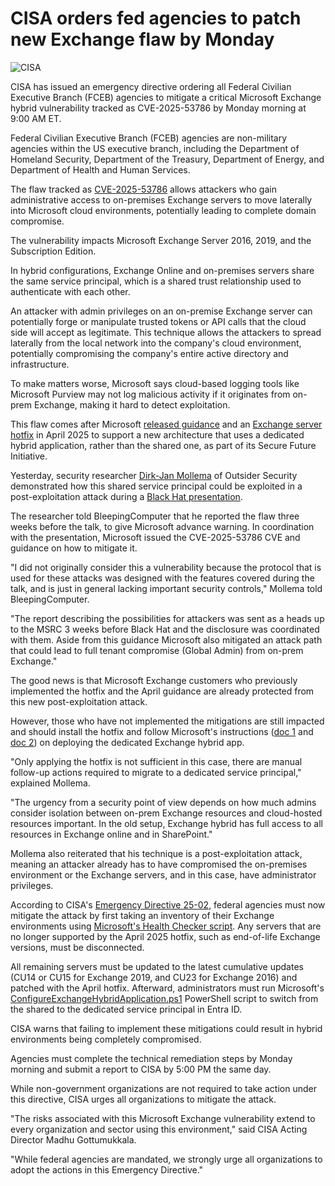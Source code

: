 # CISA orders fed agencies to patch new Exchange flaw by Monday

![CISA](https://www.bleepstatic.com/content/hl-images/2021/12/14/CISA.jpg)

CISA has issued an emergency directive ordering all Federal Civilian Executive Branch (FCEB) agencies to mitigate a critical Microsoft Exchange hybrid vulnerability tracked as CVE-2025-53786 by Monday morning at 9:00 AM ET.

Federal Civilian Executive Branch (FCEB) agencies are non-military agencies within the US executive branch, including the Department of Homeland Security, Department of the Treasury, Department of Energy, and Department of Health and Human Services.

The flaw tracked as [CVE-2025-53786](https://msrc.microsoft.com/update-guide/vulnerability/CVE-2025-53786) allows attackers who gain administrative access to on-premises Exchange servers to move laterally into Microsoft cloud environments, potentially leading to complete domain compromise.

The vulnerability impacts Microsoft Exchange Server 2016, 2019, and the Subscription Edition.

In hybrid configurations, Exchange Online and on-premises servers share the same service principal, which is a shared trust relationship used to authenticate with each other.

An attacker with admin privileges on an on-premise Exchange server can potentially forge or manipulate trusted tokens or API calls that the cloud side will accept as legitimate. This technique allows the attackers to spread laterally from the local network into the company's cloud environment, potentially compromising the company's entire active directory and infrastructure.

To make matters worse, Microsoft says cloud-based logging tools like Microsoft Purview may not log malicious activity if it originates from on-prem Exchange, making it hard to detect exploitation.

This flaw comes after Microsoft [released guidance](https://techcommunity.microsoft.com/blog/exchange/exchange-server-security-changes-for-hybrid-deployments/4396833) and an [Exchange server hotfix](https://techcommunity.microsoft.com/blog/exchange/released-april-2025-exchange-server-hotfix-updates/4402471) in April 2025 to support a new architecture that uses a dedicated hybrid application, rather than the shared one, as part of its Secure Future Initiative.

Yesterday, security researcher [Dirk-Jan Mollema](https://x.com/%5Fdirkjan) of Outsider Security demonstrated how this shared service principal could be exploited in a post-exploitation attack during a [Black Hat presentation](https://blackhat.com/us-25/briefings/schedule/#advanced-active-directory-to-entra-id-lateral-movement-techniques-46500).

The researcher told BleepingComputer that he reported the flaw three weeks before the talk, to give Microsoft advance warning. In coordination with the presentation, Microsoft issued the CVE-2025-53786 CVE and guidance on how to mitigate it.

"I did not originally consider this a vulnerability because the protocol that is used for these attacks was designed with the features covered during the talk, and is just in general lacking important security controls," Mollema told BleepingComputer.

"The report describing the possibilities for attackers was sent as a heads up to the MSRC 3 weeks before Black Hat and the disclosure was coordinated with them. Aside from this guidance Microsoft also mitigated an attack path that could lead to full tenant compromise (Global Admin) from on-prem Exchange."

The good news is that Microsoft Exchange customers who previously implemented the hotfix and the April guidance are already protected from this new post-exploitation attack.

However, those who have not implemented the mitigations are still impacted and should install the hotfix and follow Microsoft's instructions ([doc 1](https://techcommunity.microsoft.com/blog/exchange/released-april-2025-exchange-server-hotfix-updates/4402471) and [doc 2](https://learn.microsoft.com/en-us/Exchange/hybrid-deployment/deploy-dedicated-hybrid-app)) on deploying the dedicated Exchange hybrid app.

"Only applying the hotfix is not sufficient in this case, there are manual follow-up actions required to migrate to a dedicated service principal," explained Mollema.

"The urgency from a security point of view depends on how much admins consider isolation between on-prem Exchange resources and cloud-hosted resources important. In the old setup, Exchange hybrid has full access to all resources in Exchange online and in SharePoint."

Mollema also reiterated that his technique is a post-exploitation attack, meaning an attacker already has to have compromised the on-premises environment or the Exchange servers, and in this case, have administrator privileges.

According to CISA's [Emergency Directive 25-02](https://www.cisa.gov/news-events/directives/ed-25-02-mitigate-microsoft-exchange-vulnerability), federal agencies must now mitigate the attack by first taking an inventory of their Exchange environments using [Microsoft's Health Checker script](https://microsoft.github.io/CSS-Exchange/Diagnostics/HealthChecker/). Any servers that are no longer supported by the April 2025 hotfix, such as end-of-life Exchange versions, must be disconnected.

All remaining servers must be updated to the latest cumulative updates (CU14 or CU15 for Exchange 2019, and CU23 for Exchange 2016) and patched with the April hotfix. Afterward, administrators must run Microsoft's [ConfigureExchangeHybridApplication.ps1](https://learn.microsoft.com/en-us/exchange/hybrid-deployment/deploy-dedicated-hybrid-app#changes-made-by-the-script) PowerShell script to switch from the shared to the dedicated service principal in Entra ID.

CISA warns that failing to implement these mitigations could result in hybrid environments being completely compromised.

Agencies must complete the technical remediation steps by Monday morning and submit a report to CISA by 5:00 PM the same day.

While non-government organizations are not required to take action under this directive, CISA urges all organizations to mitigate the attack.

"The risks associated with this Microsoft Exchange vulnerability extend to every organization and sector using this environment," said CISA Acting Director Madhu Gottumukkala.

"While federal agencies are mandated, we strongly urge all organizations to adopt the actions in this Emergency Directive."